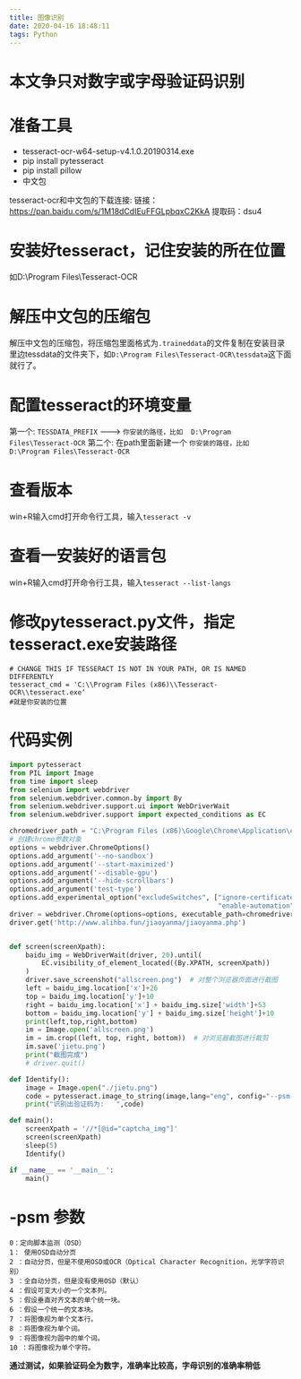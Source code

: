 ```yaml
---
title: 图像识别
date: 2020-04-16 18:48:11
tags: Python
---
```

# 本文争只对数字或字母验证码识别


# 准备工具
- tesseract-ocr-w64-setup-v4.1.0.20190314.exe
- pip install pytesseract
- pip install pillow
- 中文包

tesseract-ocr和中文包的下载连接: 链接：https://pan.baidu.com/s/1M18dCdIEuFFGLpbqxC2KkA 
提取码：dsu4

# 安装好tesseract，记住安装的所在位置
如D:\Program Files\Tesseract-OCR

# 解压中文包的压缩包
解压中文包的压缩包，将压缩包里面格式为`.traineddata`的文件复制在安装目录里边tessdata的文件夹下，如`D:\Program Files\Tesseract-OCR\tessdata`这下面就行了。

# 配置tesseract的环境变量
第一个:
 `TESSDATA_PREFIX`  --->   `你安装的路径，比如  D:\Program Files\Tesseract-OCR`
第二个: 在path里面新建一个
 `你安装的路径，比如  D:\Program Files\Tesseract-OCR`

# 查看版本
win+R输入cmd打开命令行工具，输入`tesseract -v`

# 查看一安装好的语言包
win+R输入cmd打开命令行工具，输入`tesseract --list-langs`


# 修改pytesseract.py文件，指定tesseract.exe安装路径

```
# CHANGE THIS IF TESSERACT IS NOT IN YOUR PATH, OR IS NAMED DIFFERENTLY
tesseract_cmd = 'C:\\Program Files (x86)\\Tesseract-OCR\\tesseract.exe‘
#就是你安装的位置
```

# 代码实例

```python
import pytesseract
from PIL import Image
from time import sleep
from selenium import webdriver
from selenium.webdriver.common.by import By
from selenium.webdriver.support.ui import WebDriverWait
from selenium.webdriver.support import expected_conditions as EC

chromedriver_path = "C:\Program Files (x86)\Google\Chrome\Application\chromedriver.exe"  # chromedriver的路径
# 创建chrome参数对象
options = webdriver.ChromeOptions()
options.add_argument('--no-sandbox')
options.add_argument('--start-maximized')
options.add_argument('--disable-gpu')
options.add_argument('--hide-scrollbars')
options.add_argument('test-type')
options.add_experimental_option("excludeSwitches", ["ignore-certificate-errors",
                                                    "enable-automation"])
driver = webdriver.Chrome(options=options, executable_path=chromedriver_path)
driver.get('http://www.alihba.fun/jiaoyanma/jiaoyanma.php')


def screen(screenXpath):
    baidu_img = WebDriverWait(driver, 20).until(
        EC.visibility_of_element_located((By.XPATH, screenXpath))
    )
    driver.save_screenshot("allscreen.png")  # 对整个浏览器页面进行截图
    left = baidu_img.location['x']+26
    top = baidu_img.location['y']+10
    right = baidu_img.location['x'] + baidu_img.size['width']+53
    bottom = baidu_img.location['y'] + baidu_img.size['height']+10
    print(left,top,right,bottom)
    im = Image.open('allscreen.png')
    im = im.crop((left, top, right, bottom))  # 对浏览器截图进行裁剪
    im.save('jietu.png')
    print("截图完成")
    # driver.quit()

def Identify():
    image = Image.open("./jietu.png")
    code = pytesseract.image_to_string(image,lang="eng", config="--psm 6")  #lang的值可以根据安装的语言选择，也不是都可以用，一般看的是验证码类型就可以了。
    print("识别出验证码为:   ",code)

def main():
    screenXpath = '//*[@id="captcha_img"]'
    screen(screenXpath)
    sleep(5)
    Identify()

if __name__ == '__main__':
    main()

```

#  -psm 参数
```
0：定向脚本监测（OSD）
1： 使用OSD自动分页
2 ：自动分页，但是不使用OSD或OCR（Optical Character Recognition，光学字符识别）
3 ：全自动分页，但是没有使用OSD（默认）
4 ：假设可变大小的一个文本列。
5 ：假设垂直对齐文本的单个统一块。
6 ：假设一个统一的文本块。
7 ：将图像视为单个文本行。
8 ：将图像视为单个词。
9 ：将图像视为圆中的单个词。
10 ：将图像视为单个字符。

```
**通过测试，如果验证码全为数字，准确率比较高，字母识别的准确率稍低**
